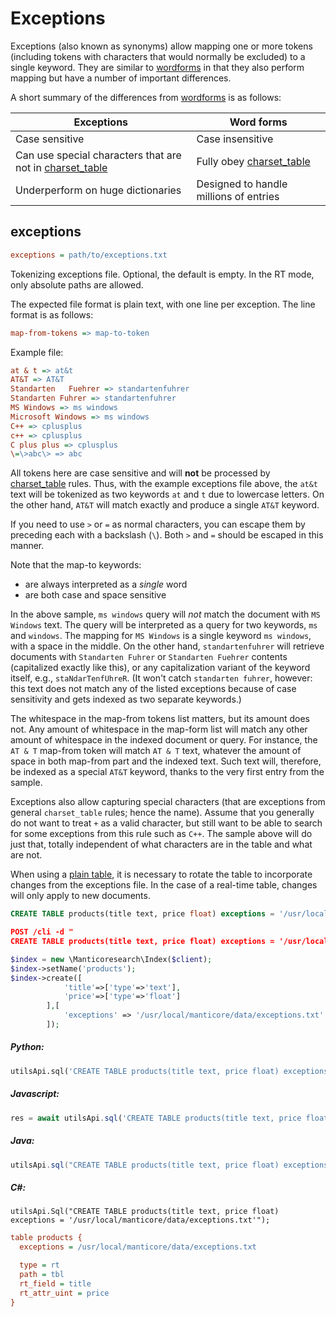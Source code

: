 # Exceptions

Exceptions (also known as synonyms) allow mapping one or more tokens (including tokens with characters that would normally be excluded) to a single keyword. They are similar to [wordforms](../../Creating_a_table/NLP_and_tokenization/Wordforms.md#wordforms) in that they also perform mapping but have a number of important differences.

A short summary of the differences from [wordforms](../../Creating_a_table/NLP_and_tokenization/Wordforms.md#wordforms) is as follows:

| Exceptions | Word forms |
| - | - |
| Case sensitive | Case insensitive |
| Can use special characters that are not in [charset_table](../../Creating_a_table/NLP_and_tokenization/Low-level_tokenization.md#charset_table) | Fully obey [charset_table](../../Creating_a_table/NLP_and_tokenization/Low-level_tokenization.md#charset_table) |
| Underperform on huge dictionaries | Designed to handle millions of entries |

## exceptions

```ini
exceptions = path/to/exceptions.txt
```

<!-- example exceptions -->
Tokenizing exceptions file. Optional, the default is empty.
In the RT mode, only absolute paths are allowed.

The expected file format is plain text, with one line per exception. The line format is as follows:

```ini
map-from-tokens => map-to-token
```

Example file:

```ini
at & t => at&t
AT&T => AT&T
Standarten   Fuehrer => standartenfuhrer
Standarten Fuhrer => standartenfuhrer
MS Windows => ms windows
Microsoft Windows => ms windows
C++ => cplusplus
c++ => cplusplus
C plus plus => cplusplus
\=\>abc\> => abc
```

All tokens here are case sensitive and will **not** be processed by [charset_table](../../Creating_a_table/NLP_and_tokenization/Low-level_tokenization.md#charset_table) rules. Thus, with the example exceptions file above, the `at&t` text will be tokenized as two keywords `at` and `t` due to lowercase letters. On the other hand, `AT&T` will match exactly and produce a single `AT&T` keyword.

If you need to use `>` or `=` as normal characters, you can escape them by preceding each with a backslash (`\`). Both `>` and `=` should be escaped in this manner.

Note that the map-to keywords:
* are always interpreted as a *single* word
* are both case and space sensitive

In the above sample, `ms windows` query will *not* match the document with `MS Windows` text. The query will be interpreted as a query for two keywords, `ms` and `windows`. The mapping for `MS Windows` is a single keyword `ms windows`, with a space in the middle. On the other hand, `standartenfuhrer` will retrieve documents with `Standarten Fuhrer` or `Standarten Fuehrer` contents (capitalized exactly like this), or any capitalization variant of the keyword itself, e.g., `staNdarTenfUhreR`. (It won't catch `standarten fuhrer`, however: this text does not match any of the listed exceptions because of case sensitivity and gets indexed as two separate keywords.)

The whitespace in the map-from tokens list matters, but its amount does not. Any amount of whitespace in the map-form list will match any other amount of whitespace in the indexed document or query. For instance, the `AT & T` map-from token will match `AT & T` text, whatever the amount of space in both map-from part and the indexed text. Such text will, therefore, be indexed as a special `AT&T` keyword, thanks to the very first entry from the sample.

Exceptions also allow capturing special characters (that are exceptions from general `charset_table` rules; hence the name). Assume that you generally do not want to treat `+` as a valid character, but still want to be able to search for some exceptions from this rule such as `C++`. The sample above will do just that, totally independent of what characters are in the table and what are not.

When using a [plain table](../../Creating_a_table/Local_tables/Plain_table.md), it is necessary to rotate the table to incorporate changes from the exceptions file. In the case of a real-time table, changes will only apply to new documents.

<!-- request SQL -->

```sql
CREATE TABLE products(title text, price float) exceptions = '/usr/local/manticore/data/exceptions.txt'
```

<!-- request JSON -->

```json
POST /cli -d "
CREATE TABLE products(title text, price float) exceptions = '/usr/local/manticore/data/exceptions.txt'"
```

<!-- request PHP -->

```php
$index = new \Manticoresearch\Index($client);
$index->setName('products');
$index->create([
            'title'=>['type'=>'text'],
            'price'=>['type'=>'float']
        ],[
            'exceptions' => '/usr/local/manticore/data/exceptions.txt'
        ]);
```
<!-- intro -->
##### Python:

<!-- request Python -->

```python
utilsApi.sql('CREATE TABLE products(title text, price float) exceptions = \'/usr/local/manticore/data/exceptions.txt\'')
```
<!-- intro -->
##### Javascript:

<!-- request javascript -->

```javascript
res = await utilsApi.sql('CREATE TABLE products(title text, price float) exceptions = \'/usr/local/manticore/data/exceptions.txt\'');
```

<!-- intro -->
##### Java:
<!-- request Java -->
```java
utilsApi.sql("CREATE TABLE products(title text, price float) exceptions = '/usr/local/manticore/data/exceptions.txt'");
```

<!-- intro -->
##### C#:
<!-- request C# -->
```clike
utilsApi.Sql("CREATE TABLE products(title text, price float) exceptions = '/usr/local/manticore/data/exceptions.txt'");
```

<!-- request CONFIG -->

```ini
table products {
  exceptions = /usr/local/manticore/data/exceptions.txt

  type = rt
  path = tbl
  rt_field = title
  rt_attr_uint = price
}
```
<!-- end -->
<!-- proofread -->
